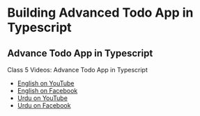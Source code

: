# Building Advanced Todo App in Typescript

## Advance Todo App in Typescript

Class 5 Videos: Advance Todo App in Typescript

- [English on YouTube](https://www.youtube.com/watch?v=MiVKneZvX4E&ab_channel=PanacloudCloudAI%2CIoT%2CandBlockchainCourse)
- [English on Facebook](https://www.facebook.com/fb.anees.ahmed/videos/784986218844000)
- [Urdu on YouTube](https://www.youtube.com/watch?v=2dMFvFPaSCE&ab_channel=PanacloudUrduCloudAICourse)
- [Urdu on Facebook](https://www.facebook.com/Ai.SirQasim/videos/503628894039606)
